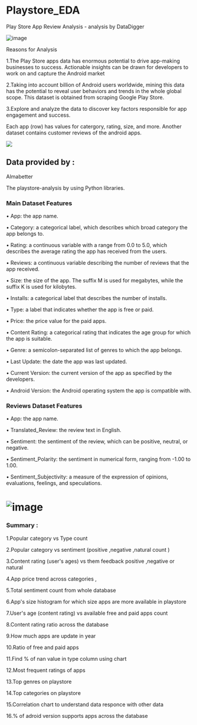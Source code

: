 # Playstore_EDA

Play Store App Review Analysis - analysis by DataDigger


![image](https://user-images.githubusercontent.com/109669197/181794200-073070c6-dc22-478d-8963-a40958e570dc.png)


Reasons for Analysis

1.The Play Store apps data has enormous potential to drive app-making businesses to success. Actionable insights can be drawn for developers to work on and capture the Android market

2.Taking into account billion of Android users worldwide, mining this data has the potential to reveal user behaviors and trends in the whole global scope. This dataset is obtained from scraping Google Play Store.

3.Explore and analyze the data to discover key factors responsible for app engagement and success.

Each app (row) has values for catergory, rating, size, and more. Another dataset contains customer reviews of the android apps.

![](playstore_logo.webp)

## Data provided by : 

Almabetter

The playstore-analysis by using Python libraries.

### Main Dataset Features
•	App: the app name.

•	Category: a categorical label, which describes which broad category the app belongs to.

•	Rating: a continuous variable with a range from 0.0 to 5.0, which describes the average rating the app has received from the users.

•	Reviews: a continuous variable describing the number of reviews that the app received.

•	Size: the size of the app. The suffix M is used for megabytes, while the suffix K is used for kilobytes.

•	Installs: a categorical label that describes the number of installs.

•	Type: a label that indicates whether the app is free or paid.

•	Price: the price value for the paid apps.

•	Content Rating: a categorical rating that indicates the age group for which the app is suitable.

•	Genre: a semicolon-separated list of genres to which the app belongs.

•	Last Update: the date the app was last updated.

•	Current Version: the current version of the app as specified by the developers.

•	Android Version: the Android operating system the app is compatible with.



### Reviews Dataset Features
•	App: the app name.

•	Translated_Review: the review text in English.

•	Sentiment: the sentiment of the review, which can be positive, neutral, or negative.

•	Sentiment_Polarity: the sentiment in numerical form, ranging from -1.00 to 1.00.

•	Sentiment_Subjectivity: a measure of the expression of opinions, evaluations, feelings, and speculations.



# ![image](https://user-images.githubusercontent.com/55895912/181234425-6fa1739e-38d4-41fb-830c-68864bd5e840.png)

### Summary :

1.Popular category vs Type count 

2.Popular category vs sentiment (positive ,negative ,natural count )

3.Content rating (user's ages) vs them feedback positive ,negative or natural 

4.App price trend across categories ,

5.Total sentiment count from whole database 

6.App's size histogram for which size apps are more available in playstore 

7.User's age (content rating) vs available free and paid apps count 

8.Content rating ratio across the database 

9.How much apps are update in year

10.Ratio of free and paid apps 

11.Find % of nan value in type column using chart 

12.Most frequent ratings of apps

13.Top genres on playstore 

14.Top categories on playstore

15.Correlation chart to understand data responce with other data 

16.% of adroid version supports apps across the database

